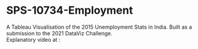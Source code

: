 # SPS-10734-Employment

A Tableau Visualisation of the 2015 Unemployment Stats in India. Built as a submission to the 2021 DataViz Challenge.
<br>
Explanatory video at : 
